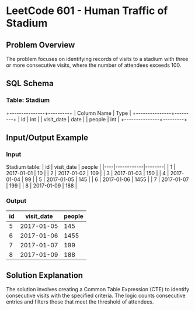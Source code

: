 # LeetCode 601 - Human Traffic of Stadium

## Problem Overview
The problem focuses on identifying records of visits to a stadium with three or more consecutive visits, where the number of attendees exceeds 100.

## SQL Schema
### Table: Stadium
+---------------+---------+
| Column Name   | Type    |
+---------------+---------+
| id            | int     |
| visit_date    | date    |
| people        | int     |
+---------------+---------+

## Input/Output Example
### Input
Stadium table:
| id | visit_date | people |
|----|------------|--------|
| 1  | 2017-01-01 | 10     |
| 2  | 2017-01-02 | 109    |
| 3  | 2017-01-03 | 150    |
| 4  | 2017-01-04 | 99     |
| 5  | 2017-01-05 | 145    |
| 6  | 2017-01-06 | 1455   |
| 7  | 2017-01-07 | 199    |
| 8  | 2017-01-09 | 188    |

### Output
| id | visit_date | people |
|----|------------|--------|
| 5  | 2017-01-05 | 145    |
| 6  | 2017-01-06 | 1455   |
| 7  | 2017-01-07 | 199    |
| 8  | 2017-01-09 | 188    |

## Solution Explanation
The solution involves creating a Common Table Expression (CTE) to identify consecutive visits with the specified criteria. The logic counts consecutive entries and filters those that meet the threshold of attendees.
